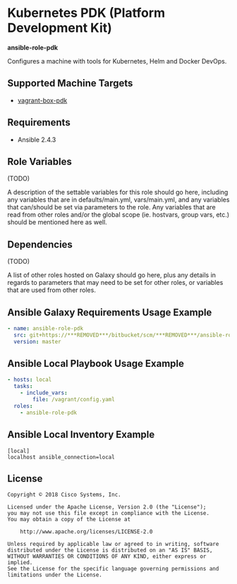 # Kubernetes PDK (Platform Development Kit)

**ansible-role-pdk**

Configures a machine with tools for Kubernetes, Helm and Docker DevOps.

## Supported Machine Targets

- [vagrant-box-pdk](https://***REMOVED***/bitbucket/projects/***REMOVED***/repos/vagrant-box-pdk/browse)

## Requirements

- Ansible 2.4.3

## Role Variables

(TODO)

A description of the settable variables for this role should go here, including any variables that are in defaults/main.yml, vars/main.yml, and any variables that can/should be set via parameters to the role. Any variables that are read from other roles and/or the global scope (ie. hostvars, group vars, etc.) should be mentioned here as well.

## Dependencies

(TODO)

A list of other roles hosted on Galaxy should go here, plus any details in regards to parameters that may need to be set for other roles, or variables that are used from other roles.

## Ansible Galaxy Requirements Usage Example

```yaml
- name: ansible-role-pdk
  src: git+https://***REMOVED***/bitbucket/scm/***REMOVED***/ansible-role-pdk.git
  version: master
```

## Ansible Local Playbook Usage Example

```yaml
- hosts: local
  tasks:
    - include_vars:
        file: /vagrant/config.yaml
  roles:
    - ansible-role-pdk
```

## Ansible Local Inventory Example

```
[local]
localhost ansible_connection=local
```

## License

```
Copyright © 2018 Cisco Systems, Inc.

Licensed under the Apache License, Version 2.0 (the "License");
you may not use this file except in compliance with the License.
You may obtain a copy of the License at

    http://www.apache.org/licenses/LICENSE-2.0

Unless required by applicable law or agreed to in writing, software
distributed under the License is distributed on an "AS IS" BASIS,
WITHOUT WARRANTIES OR CONDITIONS OF ANY KIND, either express or implied.
See the License for the specific language governing permissions and
limitations under the License.
```
